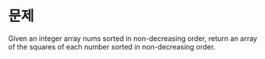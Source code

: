 # 문제 
Given an integer array nums sorted in non-decreasing order, return an array of the squares of each number sorted in non-decreasing order.
